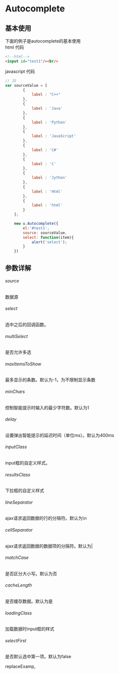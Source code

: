 # Autocomplete
## 基本使用
下面的例子是autocomplete的基本使用   
html 代码
``` html
<!--html-->
<input id="test1"/><br/>
```
javascript 代码
``` javascript
// JS
var sourceValue = [
        {
            label : "C++"
        },
        {
            label : 'Java'
        },
        {
            label : 'Python'
        },
        {
            label : 'JavaScript'
        },
        {
            label : 'C#'
        },
        {
            label : 'C'
        },
        {
            label : 'Jython'
        },
        {
            label : 'Html'
        },
        {
            label : 'html'
        }
    ];

    new u.Autocomplete({
        el:'#test1',
        source: sourceValue,
        select: function(item){
            alert('select');
        }
    })
```
## 参数详解
###### source
数据源

###### select
选中之后的回调函数。

###### multiSelect
是否允许多选

###### maxItemsToShow
最多显示的条数。默认为-1，为不限制显示条数

###### minChars
控制智能提示时输入的最少字符数。默认为1

###### delay
设置弹出智能提示的延迟时间（单位ms）。默认为400ms

###### inputClass
input框的自定义样式。

###### resultsClass
下拉框的自定义样式

###### lineSeparator
ajax请求返回数据的行的分隔符。默认为\n

###### cellSeparator
ajax请求返回数据的数据项的分隔符。默认为|

###### matchCase
是否区分大小写。默认为否

###### cacheLength
是否缓存数据。默认为是

###### loadingClass
加载数据时input框的样式

###### selectFirst
是否默认选中第一项。默认为false

replaceExamp,